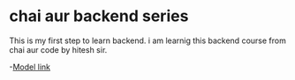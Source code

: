 # chai aur backend series

This is my first step to learn backend. i am learnig this backend course from chai aur code by hitesh sir.

-[Model link](https://github.com/mdraza0589/express-setup.git)
